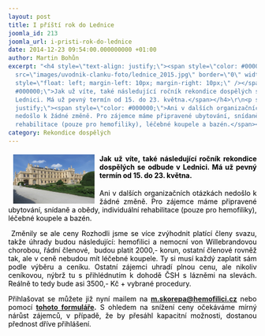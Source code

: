 ```yaml
---
layout: post
title: I příští rok do Lednice
joomla_id: 213
joomla_url: i-pristi-rok-do-lednice
date: 2014-12-23 09:54:00.000000000 +01:00
author: Martin Bohůn
excerpt: "<h4 style=\"text-align: justify;\"><span style=\"color: #000000;\"><img
  src=\"images/uvodnik-clanku-foto/lednice_2015.jpg\" border=\"0\" width=\"165\" height=\"100\"
  style=\"float: left; margin-left: 10px; margin-right: 10px;\" /></span><span style=\"color:
  #000000;\">Jak už víte, také následující ročník rekondice dospělých se odbude v
  Lednici. Má už pevný termín od 15. do 23. května.</span></h4>\r\n<p style=\"text-align:
  justify;\"><span style=\"color: #000000;\">Ani v dalších organizačních otázkách
  nedošlo k žádné změně. Pro zájemce máme připravené ubytování, snídaně a obědy, individuální
  rehabilitace (pouze pro hemofiliky), léčebné koupele a bazén.</span></p>"
category: Rekondice dospělých
---
```

<h4 style="text-align: justify;"><span style="color: #000000;"><img src="images/uvodnik-clanku-foto/lednice_2015.jpg" border="0" width="165" height="100" style="float: left; margin-left: 10px; margin-right: 10px;" /></span><span style="color: #000000;">Jak už víte, také následující ročník rekondice dospělých se odbude v Lednici. Má už pevný termín od 15. do 23. května.</span></h4>

<p style="text-align: justify;"><span style="color: #000000;">Ani v dalších organizačních otázkách nedošlo k žádné změně. Pro zájemce máme připravené ubytování, snídaně a obědy, individuální rehabilitace (pouze pro hemofiliky), léčebné koupele a bazén.</span></p>



<p style="text-align: justify;"> <span style="color: #000000;">Změnily se ale ceny Rozhodli jsme se více zvýhodnit platící členy svazu, takže úhrady budou následující: hemofilici a nemocní von Willebrandovou chorobou, řádní členové,  budou platit 2000,- korun, ostatní členové rovněž tak, ale v ceně nebudou mít léčebné koupele. Ty si musí každý zaplatit sám podle výběru a ceníku. Ostatní zájemci uhradí plnou cenu, ale nikoliv ceníkovou, nýbrž tu s přihlédnutím k dohodě ČSH s lázněmi na slevách. Reálně to tedy bude asi 3500,- Kč + vybrané procedury. </span></p>

<p style="text-align: justify;"><span style="color: #000000;">Přihlašovat se můžete již nyní mailem na</span> <strong><a href="mailto:m.skorepa@hemofilici.cz" target="_blank">m.skorepa@hemofilici.cz</a></strong> <span style="color: #000000;">nebo pomocí</span> <strong><a href="index.php/cs/?option=com_chronoforms&amp;chronoform=PrihlaskaLednice-2015" title="Lednice 2015">tohoto formuláře</a>.</strong> <span style="color: #000000;">S ohledem na snížení ceny očekáváme mírný nárůst zájemců, v případě, že by přesáhl kapacitní možnosti, dostanou přednost dříve přihlášení.</span></p>

